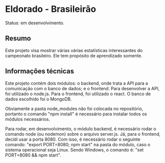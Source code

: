 # Eldorado - Brasileirão

Status: em desenvolvimento.

## Resumo
Este projeto visa mostrar várias várias estatísticas interessantes do campeonato brasileiro. Ele tem propósito de aprendizado somente.

## Informações técnicas
Este projeto contém dois módulos: o backend, onde trata a API para a comunicação com o banco de dados; e o frontend. Para desenvolver a API, foi utilizado o node.js. Para o frontend, foi utilizado o react. O banco de dados escolhido foi o MongoDB.

Obviamente a pasta node_modules não foi colocada no repositório, portanto o comando "npm install" é necessário para instalar todos os módulos necessários.

Para rodar, em desenvolvimento, o módulo backend, é necessário rodar o comando node (ou nodemon) sobre o arquivo server.js. Já, para o frontend, decidi usar a porta 8080. Com isso, é necessário rodar o seguinte comando: "export PORT=8080; npm start" na pasta do módulo, caso o sistema operacional seja Linux. Sendo Windows, o comando é: "set PORT=8080 && npm start".
